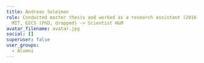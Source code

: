 ```yaml
---
title: Andreas Soleiman
role: Conducted master thesis and worked as a research assistant (2016-2019)/
  MIT, EECS (PhD, dropped) -> Scientist H&M
avatar_filename: avatar.jpg
social: []
superuser: false
user_groups:
  - Alumni
---
```

